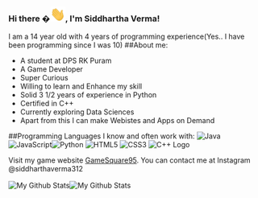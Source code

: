 ### Hi there �<img src="https://raw.githubusercontent.com/ABSphreak/ABSphreak/master/gifs/Hi.gif" width="30px">, I'm Siddhartha Verma!

I am a 14 year old with 4 years of programming experience(Yes.. I have been programming since I was 10)
##About me:
-  A student at DPS RK Puram
- A Game Developer
- Super Curious
- Willing to learn and Enhance my skill
- Solid 3 1/2 years of experience in Python
- Certified in C++
- Currently exploring Data Sciences
- Apart from this I can make Webistes and Apps on Demand

##Programming Languages I know and often work with:
![Java](https://img.shields.io/badge/java-%23ED8B00.svg?style=for-the-badge&logo=java&logoColor=white) ![JavaScript](https://img.shields.io/badge/javascript-%23323330.svg?style=for-the-badge&logo=javascript&logoColor=%23F7DF1E)![Python](https://img.shields.io/badge/python-3670A0?style=for-the-badge&logo=python&logoColor=ffdd54) ![HTML5](https://img.shields.io/badge/html5-%23E34F26.svg?style=for-the-badge&logo=html5&logoColor=white) ![CSS3](https://img.shields.io/badge/css3-%231572B6.svg?style=for-the-badge&logo=css3&logoColor=white) <img src="https://raw.githubusercontent.com/isocpp/logos/master/cpp_logo.png" alt="C++ Logo" width="30" height="30" />


Visit my game website [GameSquare95](https://gamesquare95.wordpress.com/).
You can contact me at Instagram @siddharthaverma312

<img  align="center" src="https://github-readme-stats.vercel.app/api?username=SidVer312&&show_icons=true&count_private=true&hide_border=true&hide_title=true&theme=dracula" alt="My Github Stats"><img align="center" src="https://github-readme-stats.vercel.app/api/top-langs/?username=SidVer312&layout=compact&hide_border=true&theme=dracula" alt="My Github Stats">
